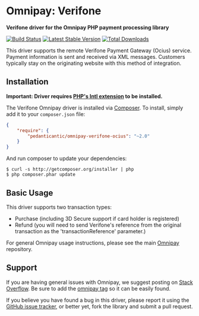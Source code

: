 # Omnipay: Verifone

**Verifone driver for the Omnipay PHP payment processing library**

[![Build Status](https://travis-ci.org/pedanticantic/omnipay-verifone-ocius.png?branch=master)](https://travis-ci.org/omnipay/verifone)
[![Latest Stable Version](https://poser.pugx.org/pedanticantic/omnipay-verifone-ocius/version.png)](https://packagist.org/packages/omnipay/verifone)
[![Total Downloads](https://poser.pugx.org/pedanticantic/omnipay-verifone-ocius/d/total.png)](https://packagist.org/packages/pedanticantic/omnipay-verifone-ocius)

This driver supports the remote Verifone Payment Gateway (Ocius) service. Payment information is sent and received via XML messages. Customers typically stay on the originating website with this method of integration.

## Installation

**Important: Driver requires [PHP's Intl extension](http://php.net/manual/en/book.intl.php) to be installed.**

The Verifone Omnipay driver is installed via [Composer](http://getcomposer.org/). To install, simply add it
to your `composer.json` file:

```json
{
    "require": {
        "pedanticantic/omnipay-verifone-ocius": "~2.0"
    }
}
```

And run composer to update your dependencies:

    $ curl -s http://getcomposer.org/installer | php
    $ php composer.phar update

## Basic Usage

This driver supports two transaction types:
 * Purchase (including 3D Secure support if card holder is registered)
 * Refund (you will need to send Verifone's reference from the original transaction as the 'transactionReference' parameter.)

For general Omnipay usage instructions, please see the main [Omnipay](https://github.com/omnipay/omnipay)
repository.

## Support

If you are having general issues with Omnipay, we suggest posting on
[Stack Overflow](http://stackoverflow.com/). Be sure to add the
[omnipay tag](http://stackoverflow.com/questions/tagged/omnipay) so it can be easily found.

If you believe you have found a bug in this driver, please report it using the [GitHub issue tracker](https://github.com/omnipay/verifone/issues),
or better yet, fork the library and submit a pull request.
